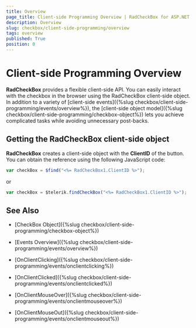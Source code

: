 ```yaml
---
title: Overview
page_title: Client-side Programming Overview | RadCheckBox for ASP.NET AJAX Documentation
description: Overview
slug: checkbox/client-side-programming/overview
tags: overview
published: True
position: 0
---
```


# Client-side Programming Overview

**RadCheckBox** provides a flexible client-side API. You can easily interact with the checkbox in the browser using the RadCheckBox client-side object. In addition to a variety of [client-side events]({%slug checkbox/client-side-programming/events/overview%}), the [client-side object model]({%slug checkbox/client-side-programming/checkbox-object%}) lets you achieve complicated tasks while avoiding unnecessary post-backs.

## Getting the RadCheckBox client-side object

**RadCheckBox** creates a client-side object with the **ClientID** of the button. You can obtain the reference using the following JavaScript code:

````JavaScript
var checkBox = $find("<%= RadCheckBox1.ClientID %>");
````

or

````JavaScript
var checkBox = $telerik.findCheckBox("<%= RadCheckBox1.ClientID %>");
````

## See Also

 * [CheckBox Object]({%slug checkbox/client-side-programming/checkbox-object%})
 
 * [Events Overview]({%slug checkbox/client-side-programming/events/overview%})
 
 * [OnClientClicking]({%slug checkbox/client-side-programming/events/onclientclicking%})
 
 * [OnClientClicked]({%slug checkbox/client-side-programming/events/onclientclicked%})
 
 * [OnClientMouseOver]({%slug checkbox/client-side-programming/events/onclientmouseover%})
 
 * [OnClientMouseOut]({%slug checkbox/client-side-programming/events/onclientmouseout%})



